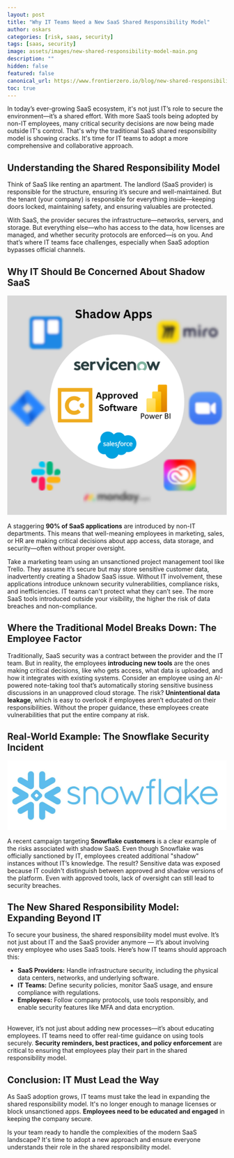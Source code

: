 ```yaml
---
layout: post
title: "Why IT Teams Need a New SaaS Shared Responsibility Model"
author: oskars
categories: [risk, saas, security]
tags: [saas, security]
image: assets/images/new-shared-responsibility-model-main.png
description: ""
hidden: false
featured: false
canonical_url: https://www.frontierzero.io/blog/new-shared-responsibility-model
toc: true
---
```


In today’s ever-growing SaaS ecosystem, it's not just IT’s role to secure the environment—it’s a shared effort. With more SaaS tools being adopted by non-IT employees, many critical security decisions are now being made outside IT's control. That's why the traditional SaaS shared responsibility model is showing cracks. It's time for IT teams to adopt a more comprehensive and collaborative approach.


## Understanding the Shared Responsibility Model

Think of SaaS like renting an apartment. The landlord (SaaS provider) is responsible for the structure, ensuring it’s secure and well-maintained. But the tenant (your company) is responsible for everything inside—keeping doors locked, maintaining safety, and ensuring valuables are protected.

With SaaS, the provider secures the infrastructure—networks, servers, and storage. But everything else—who has access to the data, how licenses are managed, and whether security protocols are enforced—is on you. And that’s where IT teams face challenges, especially when SaaS adoption bypasses official channels.


## Why IT Should Be Concerned About Shadow SaaS

![Shadow SaaS Apps](/assets/images/shadow-saas-apps-main.png)

A staggering <b>90% of SaaS applications</b> are introduced by non-IT departments. This means that well-meaning employees in marketing, sales, or HR are making critical decisions about app access, data storage, and security—often without proper oversight.

Take a marketing team using an unsanctioned project management tool like Trello. They assume it’s secure but may store sensitive customer data, inadvertently creating a Shadow SaaS issue. Without IT involvement, these applications introduce unknown security vulnerabilities, compliance risks, and inefficiencies.
IT teams can't protect what they can’t see. The more SaaS tools introduced outside your visibility, the higher the risk of data breaches and non-compliance.


## Where the Traditional Model Breaks Down: The Employee Factor

Traditionally, SaaS security was a contract between the provider and the IT team. But in reality, the employees <b>introducing new tools</b> are the ones making critical decisions, like who gets access, what data is uploaded, and how it integrates with existing systems.
Consider an employee using an AI-powered note-taking tool that’s automatically storing sensitive business discussions in an unapproved cloud storage. The risk? <b>Unintentional data leakage</b>, which is easy to overlook if employees aren’t educated on their responsibilities.
Without the proper guidance, these employees create vulnerabilities that put the entire company at risk.


## Real-World Example: The Snowflake Security Incident

![Snowflake Logo](/assets/images/snowflake-logo.png)

A recent campaign targeting <b>Snowflake customers</b> is a clear example of the risks associated with shadow SaaS. Even though Snowflake was officially sanctioned by IT, employees created additional "shadow" instances without IT’s knowledge. The result? Sensitive data was exposed because IT couldn't distinguish between approved and shadow versions of the platform.
Even with approved tools, lack of oversight can still lead to security breaches.


## The New Shared Responsibility Model: Expanding Beyond IT
To secure your business, the shared responsibility model must evolve. It’s not just about IT and the SaaS provider anymore — it’s about involving every employee who uses SaaS tools.
Here’s how IT teams should approach this:
- <b>SaaS Providers:</b> Handle infrastructure security, including the physical data centers, networks, and underlying software.
- <b>IT Teams:</b> Define security policies, monitor SaaS usage, and ensure compliance with regulations.
- <b>Employees:</b> Follow company protocols, use tools responsibly, and enable security features like MFA and data encryption.
<br>
However, it’s not just about adding new processes—it’s about educating employees. IT teams need to offer real-time guidance on using tools securely. <b>Security reminders, best practices, and policy enforcement</b> are critical to ensuring that employees play their part in the shared responsibility model.


## Conclusion: IT Must Lead the Way
As SaaS adoption grows, IT teams must take the lead in expanding the shared responsibility model. It's no longer enough to manage licenses or block unsanctioned apps. <b>Employees need to be educated and engaged</b> in keeping the company secure.

Is your team ready to handle the complexities of the modern SaaS landscape? It's time to adopt a new approach and ensure everyone understands their role in the shared responsibility model.

